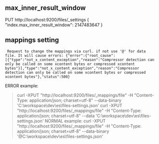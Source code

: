 

## max_inner_result_window

PUT http://localhost:9200/files/_settings
{
   "index.max_inner_result_window": 2147483647
}

## mappings setting

` 
Request to change the mappings via curl. if not use '@' for data file. It will cause errors:
{"error":{"root_cause":[{"type":"not_x_content_exception","reason":"Compressor detection can only be called on some xcontent bytes or compressed xcontent bytes"}],"type":"not_x_content_exception","reason":"Compressor detection can only be called on some xcontent bytes or compressed xcontent bytes"},"status":500}
`

ERROR example:
> curl -XPUT "http://localhost:9200/files/_mappings/file" -H "Content-Type: application/json; charset=utf-8" --data-binary 'C:\workspace\dev\es\files-settings.json'
> curl -XPUT "http://localhost:9200/files/_mappings/file" -H "Content-Type: application/json; charset=utf-8" --data 'C:\workspace\dev\es\files-settings.json'
NORMAL example:
> curl -XPUT "http://localhost:9200/files/_mappings/file" -H "Content-Type: application/json; charset=utf-8" --data-binary '@C:\workspace\dev\es\files-settings.json'

